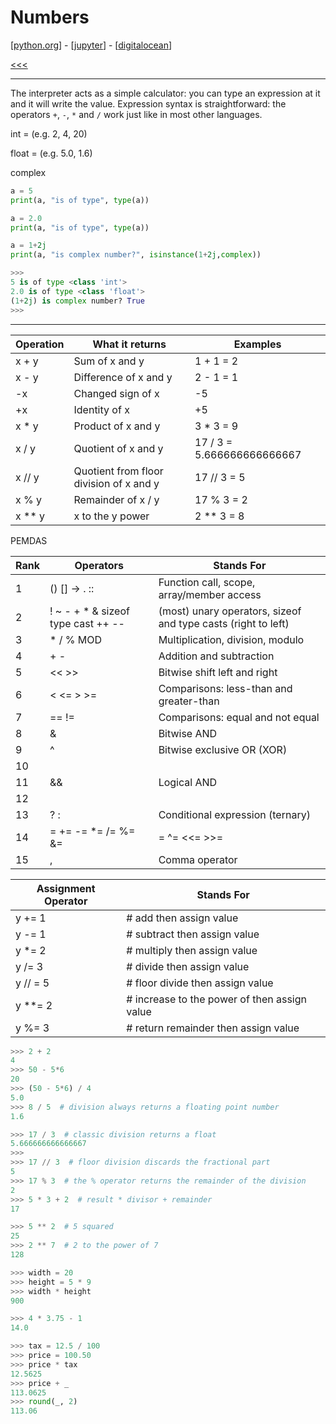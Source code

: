 
Numbers
======

[[python.org](https://docs.python.org/3/tutorial/introduction.html#numbers)] - 
[[jupyter](http://nbviewer.jupyter.org/github/jmportilla/Complete-Python-Bootcamp/blob/master/Numbers.ipynb)] -
[[digitalocean](https://www.digitalocean.com/community/tutorials/how-to-do-math-in-python-3-with-operators)]

[<<<](https://github.com/ttltrk/PRG/blob/master/PY/DOC/OPYM/OPYM.MD)

---

The interpreter acts as a simple calculator: you can type an expression at it and it will write the value. Expression syntax is straightforward: the operators ```+```, ```-```, ```*``` and ```/``` work just like in most other languages.

int = (e.g. 2, 4, 20) 

float = (e.g. 5.0, 1.6)

complex

```python
a = 5
print(a, "is of type", type(a))

a = 2.0
print(a, "is of type", type(a))

a = 1+2j
print(a, "is complex number?", isinstance(1+2j,complex))

>>>
5 is of type <class 'int'>
2.0 is of type <class 'float'>
(1+2j) is complex number? True
>>>
```

---

|Operation|	What it returns| Examples |
|---------|----------------|----------|
|x + y	|Sum of x and y | 1 + 1 = 2 |
|x - y	|Difference of x and y| 2 - 1 = 1 |
|-x	|Changed sign of x| -5|
|+x	|Identity of x| +5|
|x * y	|Product of x and y| 3 * 3 = 9|
|x / y	|Quotient of x and y| 17 / 3 = 5.666666666666667|
|x // y	|Quotient from floor division of x and y| 17 // 3 = 5|
|x % y	|Remainder of x / y| 17 % 3 = 2|
|x ** y	|x to the y power| 2 ** 3 = 8 |

PEMDAS

|Rank|Operators| Stands For|
|---|-----|----|
|1| ()   []   ->   .   ::	|Function call, scope, array/member access|
|2| !   ~   -   +   *   &   sizeof   type cast   ++   --  	|(most) unary operators, sizeof and type casts (right to left)|
|3| *   /   % MOD	|Multiplication, division, modulo|
|4| +   -	|Addition and subtraction|
|5| <<   >>	|Bitwise shift left and right|
|6|	<   <=   >   >=	|Comparisons: less-than and greater-than|
|7| ==   !=	|Comparisons: equal and not equal|
|8|	&	|Bitwise AND|
|9|	^	|Bitwise exclusive OR (XOR)|
|10|	|	|Bitwise inclusive (normal) OR|
|11|	&&	|Logical AND|
|12|	||	|Logical OR|
|13|	 ? :	|Conditional expression (ternary)|
|14|	=   +=   -=   *=   /=   %=   &=   |=   ^=   <<=   >>=	|Assignment operators (right to left)|
|15| ,	|Comma operator|

|Assignment Operator|Stands For|
|-------------------|----------|
|y += 1          |# add then assign value|
|y -= 1          |# subtract then assign value|
|y *= 2          |# multiply then assign value|
|y /= 3          |# divide then assign value|
|y // = 5        |# floor divide then assign value|
|y **= 2         |# increase to the power of then assign value|
|y %= 3          |# return remainder then assign value|


```python
>>> 2 + 2
4
>>> 50 - 5*6
20
>>> (50 - 5*6) / 4
5.0
>>> 8 / 5  # division always returns a floating point number
1.6
```

```python
>>> 17 / 3  # classic division returns a float
5.666666666666667
>>>
>>> 17 // 3  # floor division discards the fractional part
5
>>> 17 % 3  # the % operator returns the remainder of the division
2
>>> 5 * 3 + 2  # result * divisor + remainder
17
```

```python
>>> 5 ** 2  # 5 squared
25
>>> 2 ** 7  # 2 to the power of 7
128
```

```python
>>> width = 20
>>> height = 5 * 9
>>> width * height
900
```

```python
>>> 4 * 3.75 - 1
14.0
```

```python
>>> tax = 12.5 / 100
>>> price = 100.50
>>> price * tax
12.5625
>>> price + _
113.0625
>>> round(_, 2)
113.06
```

